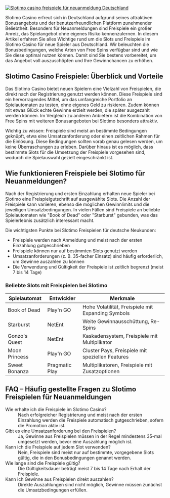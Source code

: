[![Slotimo casino freispiele für neuanmeldung Deutschland](https://123-caf.pages.dev/gitsignup.png)](https://vrmoo.ru/Bt82HjjY)

<p>Slotimo Casino erfreut sich in Deutschland aufgrund seines attraktiven Bonusangebots und der benutzerfreundlichen Plattform zunehmender Beliebtheit. Besonders für Neuanmeldungen sind Freispiele ein großer Anreiz, das Spielangebot ohne eigenes Risiko kennenzulernen. In diesem Artikel erfahren Sie alles Wichtige rund um die Slots und Freispiele im Slotimo Casino für neue Spieler aus Deutschland. Wir beleuchten die Bonusbedingungen, welche Arten von Free Spins verfügbar sind und wie Sie diese optimal nutzen können. Damit sind Sie bestens vorbereitet, um das Angebot voll auszuschöpfen und Ihre Gewinnchancen zu erhöhen.</p>  <h2>Slotimo Casino Freispiele: Überblick und Vorteile</h2> <p>Das Slotimo Casino bietet neuen Spielern eine Vielzahl von Freispielen, die direkt nach der Registrierung genutzt werden können. Diese Freispiele sind ein hervorragendes Mittel, um das umfangreiche Portfolio an Spielautomaten zu testen, ohne eigenes Geld zu riskieren. Zudem können mit etwas Glück echte Gewinne erzielt werden, die später ausgezahlt werden können. Im Vergleich zu anderen Anbietern ist die Kombination von Free Spins mit weiteren Bonusangeboten bei Slotimo besonders attraktiv.</p>  <p>Wichtig zu wissen: Freispiele sind meist an bestimmte Bedingungen geknüpft, etwa eine Umsatzanforderung oder einen zeitlichen Rahmen für die Einlösung. Diese Bedingungen sollten vorab genau gelesen werden, um keine Überraschungen zu erleben. Darüber hinaus ist es möglich, dass bestimmte Slots für die Umsetzung der Freispiele vorgesehen sind, wodurch die Spielauswahl gezielt eingeschränkt ist.</p>  <h2>Wie funktionieren Freispiele bei Slotimo für Neuanmeldungen?</h2> <p>Nach der Registrierung und ersten Einzahlung erhalten neue Spieler bei Slotimo eine Freispielgutschrift auf ausgewählte Slots. Die Anzahl der Freispiele kann variieren, ebenso die möglichen Gewinnlimits und die jeweiligen Umsatzbedingungen. In vielen Fällen sind Freispiele an beliebte Spielautomaten wie "Book of Dead" oder "Starburst" gebunden, was das Spielerlebnis zusätzlich interessant macht.</p>  <p>Die wichtigsten Punkte bei Slotimo Freispielen für deutsche Neukunden:</p> <ul>   <li>Freispiele werden nach Anmeldung und meist nach der ersten Einzahlung gutgeschrieben</li>   <li>Freispiele können nur auf bestimmten Slots genutzt werden</li>   <li>Umsatzanforderungen (z. B. 35-facher Einsatz) sind häufig erforderlich, um Gewinne auszahlen zu können</li>   <li>Die Verwendung und Gültigkeit der Freispiele ist zeitlich begrenzt (meist 7 bis 14 Tage)</li> </ul>  <h3>Beliebte Slots mit Freispielen bei Slotimo</h3> <table>   <thead>     <tr>       <th>Spielautomat</th>       <th>Entwickler</th>       <th>Merkmale</th>     </tr>   </thead>   <tbody>     <tr>       <td>Book of Dead</td>       <td>Play'n GO</td>       <td>Hohe Volatilität, Freispiele mit Expanding Symbols</td>     </tr>     <tr>       <td>Starburst</td>       <td>NetEnt</td>       <td>Weite Gewinnausschüttung, Re-Spins</td>     </tr>     <tr>       <td>Gonzo's Quest</td>       <td>NetEnt</td>       <td>Kaskadensystem, Freispiele mit Multiplikator</td>     </tr>     <tr>       <td>Moon Princess</td>       <td>Play'n GO</td>       <td>Cluster Pays, Freispiele mit speziellen Features</td>     </tr>     <tr>       <td>Sweet Bonanza</td>       <td>Pragmatic Play</td>       <td>Multiplikatoren, Freispiele mit Zusatzoptionen</td>     </tr>   </tbody> </table>  <h2>FAQ – Häufig gestellte Fragen zu Slotimo Freispielen für Neuanmeldungen</h2> <dl>   <dt>Wie erhalte ich die Freispiele im Slotimo Casino?</dt>   <dd>Nach erfolgreicher Registrierung und meist nach der ersten Einzahlung werden die Freispiele automatisch gutgeschrieben, sofern die Promotion aktiv ist.</dd>      <dt>Gibt es eine Umsatzanforderung bei den Freispielen?</dt>   <dd>Ja, Gewinne aus Freispielen müssen in der Regel mindestens 35-mal umgesetzt werden, bevor eine Auszahlung möglich ist.</dd>      <dt>Kann ich die Freispiele auf jedem Slot verwenden?</dt>   <dd>Nein, Freispiele sind meist nur auf bestimmte, vorgegebene Slots gültig, die in den Bonusbedingungen genannt werden.</dd>      <dt>Wie lange sind die Freispiele gültig?</dt>   <dd>Die Gültigkeitsdauer beträgt meist 7 bis 14 Tage nach Erhalt der Freispiele.</dd>      <dt>Kann ich Gewinne aus Freispielen direkt auszahlen?</dt>   <dd>Direkte Auszahlungen sind nicht möglich, Gewinne müssen zunächst die Umsatzbedingungen erfüllen.</dd> </dl>
